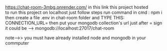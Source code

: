 https://chat-room-3mbg.onrender.com/ 
in this link this project hosted                                                                                                                  
 to run this project on localhost 
just follow steps
run command in cmd :  npm i
then create a file .env in chat-room folder
and TYPE THIS:
CONNECTION_URL=
then put your mongodb collection's url just after = sign
it could be -->   mongodb://localhost:27017/chat-room

note-->> you must have already installed node and mongodb in your commputer
